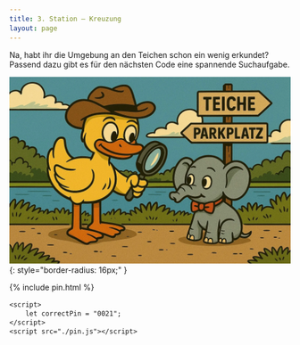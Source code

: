 ```yaml
---
title: 3. Station – Kreuzung
layout: page
---
```


Na, habt ihr die Umgebung an den Teichen schon ein wenig erkundet?
Passend dazu gibt es für den nächsten Code eine spannende Suchaufgabe.

![Ente sucht Elefanten](images/duck_kreuzung.webp){: style="border-radius: 16px;" }

{% include pin.html %}

<html>
    <div id="coordinates" class="text-center" style="display:none">
        <h3>
            <a href="{% include turm_map_link.html %}">Nächste Station</a>
        </h3>
        {% include turm_map.html %}
    </div>

    <script>
        let correctPin = "0021";
    </script>
    <script src="./pin.js"></script>

</html>
